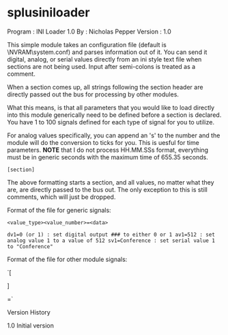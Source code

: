 # splusiniloader

Program : INI Loader 1.0
By      : Nicholas Pepper
Version : 1.0

This simple module takes an configuration file (default is \NVRAM\system.conf) and 
parses information out of it.  You can send it digital, analog, or serial values 
directly from an ini style text file when sections are not being used.  Input after 
semi-colons is treated as a comment.

When a section comes up, all strings following the section header are directly
passed out the bus for processing by other modules.

What this means, is that all parameters that you would like to load directly into
this module generically need to be defined before a section is declared.  You
have 1 to 100 signals defined for each type of signal for you to utilize.

For analog values specifically, you can append an 's' to the number and the module
will do the conversion to ticks for you.  This is uesful for time parameters.
**NOTE** that I do not process HH.MM.SSs format, everything must be in generic
seconds with the maximum time of 655.35 seconds.

`[section]`

The above formatting starts a section, and all values, no matter what they are,
are directly passed to the bus out.  The only exception to this is still comments,
which will just be dropped.

Format of the file for generic signals:

`<value_type><value_number>=<data>`

`dv1=0 (or 1) : set digital output ### to either 0 or 1
av1=512 : set analog value 1 to a value of 512
sv1=Conference : set serial value 1 to "Conference"`

Format of the file for other module signals:

`[<section>]

<key>=<value>`

Version History

1.0		Initial version
